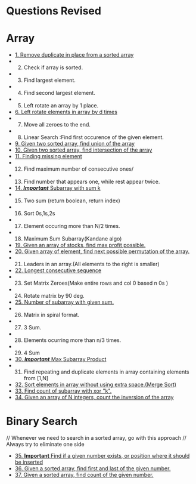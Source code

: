 # Questions Revised

# Array

- [1. Remove duplicate in place from a sorted array](./RemoveDuplicate.java)
- 2. Check if array is sorted.
- 3. Find largest element.
- 4. Find second largest element.
- 5. Left rotate an array by 1 place.
- [6. Left rotate elements in array by d times](./LeftRotate.java)
- 7. Move all zeroes to the end.
- 8. Linear Search :Find first occurence of the given element.
- [9. Given two sorted array, find union of the array](./UnionArray.java)
- [10. Given two sorted array, find intersection of the array](./Intersextion.java)
- [11. Finding missing element](./MissingElement.java)
- 12. Find maximum number of consecutive ones/
- 13. Find number that appears one, while rest appear twice.
- [14. **_Important_** Subarray with sum k](./Subarraysum.java)
- 15. Two sum (return boolean, return index)
- 16. Sort 0s,1s,2s
- 17. Element occuring more than N/2 times.
- 18. Maximum Sum Subarray(Kandane algo)
- [19. Given an array of stocks, find max profit possible.](./MaxProfitStock.java)
- [20. Given array of element, find next possible permutation of the array.](./NextPossiblePermutaion.java)
- 21. Leaders in an array.(All elements to the right is smaller)
- [22. Longest consecutive sequence](./LongestConsecutiveSubsequence.java)
- 23. Set Matrix Zeroes(Make entire rows and col 0 based n 0s )
- 24. Rotate matrix by 90 deg.
- [25. Number of subarray with given sum.](./CountSubarraySumK.java)
- 26. Matrix in spiral format.
- 27. 3 Sum.
- 28. Elements ocurring more than n/3 times.
- 29. 4 Sum
- [30. **_Important_** Max Subarray Product](./MaxSubarrayProd.java)
- 31. Find repeating and duplicate elements in array containing elements from [1,N]
- [32. Sort elements in array without using extra space.(Merge Sort)](./MergeSort.java)
- [33. Find count of subarray with xor "k".](./SubarrayWithKXor.java)
- [34. Given an array of N integers, count the inversion of the array](./InversionCount.java)

# Binary Search

// Whenever we need to search in a sorted array, go with this approach
// Always try to eliminate one side

- [35. **Important** Find if a given number exists, or position where it should be inserted](./PositionOfGivenNumber.java)
- [36. Given a sorted array, find first and last of the given number.](./FirstAndLastOccurrenceOfElement.java)
- [37. Given a sorted array, find count of the given number.](./FirstAndLastOccurrenceOfElement.java)
